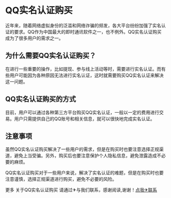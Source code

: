 # QQ实名认证购买

近年来，随着网络虚拟身份的泛滥和网络诈骗的频发，各大平台纷纷加强了实名认证的要求。QQ作为中国最大的即时通讯软件之一，也不例外。QQ实名认证购买成为了很多用户的需求之一。

## 为什么需要QQ实名认证购买？

在进行一些重要的操作，比如提现、参与线上活动等时，需要进行实名认证。而有些用户可能因为各种原因无法进行实名认证，这时就需要购买QQ实名认证来解决这一问题。

## QQ实名认证购买的方式

目前，用户可以通过各种第三方平台购买QQ实名认证，一般以一定的费用进行交易。用户只需提供自己的QQ账号和相关信息，就可以很快地完成实名认证。

## 注意事项

虽然QQ实名认证购买解决了一些用户的需求，但是在购买时也要注意选择正规渠道，避免上当受骗。另外，购买后也要注意保护个人隐私信息，避免泄露造成不必要的麻烦。

QQ实名认证购买对于一些用户来说，解决了实名认证的难题，但是在购买时也要注意谨慎，选择正规渠道进行购买，避免不必要的风险。

更多 关于QQ实名认证购买 请通过✈与我们联系，感谢阅读,谢谢！[点我✈联系](https://www.k02.cc)